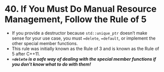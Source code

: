 # 40. If You Must Do Manual Resource Management, Follow the Rule of 5

- If you provide a destructor because `std::unique_ptr` doesn’t make sense for your use case, you must `=delete`, `=default`, or implement the other special member functions.
- This rule was initially known as the Rule of 3 and is known as the Rule of 5 after C++11.
- ***`=delete` is a safe way of dealing with the special member functions if you don't know what to do with them!***